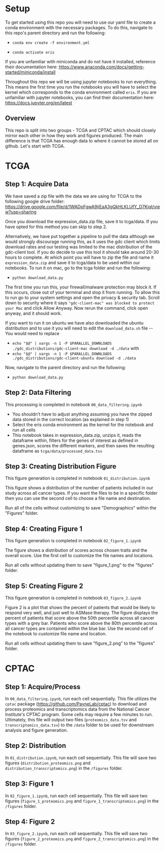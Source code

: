 # Setup
To get started using this repo you will need to use our yaml file to create a conda environment with the necessary packages.  To do this, navigate to this repo's parent directory and run the following:

 - `conda env create -f environment.yml`

 - `conda activate eris `

If you are unfamiliar with miniconda and do not have it installed, reference their documentation here: https://www.anaconda.com/docs/getting-started/miniconda/install

Throughout this repo we will be using jupyter notebooks to run everything.  This means the first time you run the notebooks you will have to select the kernel which corresponds to the conda environment called `eris`.  If you are unfamiliar with jupyter notebooks, you can find their documentation here: https://docs.jupyter.org/en/latest

## Overview
This repo is split into two groups - TCGA and CPTAC which should closely mirror each other in how they work and figures produced.  The main difference is that TCGA has enough data to where it cannot be stored all on github.  Let's start with TCGA.

# TCGA

## Step 1: Acquire Data

We have saved a zip file with the data we are using for TCGA to the following google drive folder: https://drive.google.com/file/d/1WADpFgwA9jiEaA3gQkHLKLUfY_D7KjqI/view?usp=sharing

Once you download the expression_data.zip file, save it to tcga/data.  If you have opted for this method you can skip to step 2.

Alternatively, we have put together a pipeline to pull the data although we would strongly discourage running this, as it uses the gdc client which limits download rates and our testing was limited to the mac distribution of the gdc-client tool.  If you do decide to use this tool it should take around 20-30 hours to complete.  At which point you will have to zip the file and name it `expression_data.zip` and save it to tcga/data to be used within our notebooks.  To run it on mac, go to the tcga folder and run the following: 
 - `python download_data.py`

The first time you run this, your firewall/malware protection may block it.  If this occurs, close out of your terminal and stop it from running.  To allow this to run go to your system settings and open the privacy & security tab.  Scroll down to security where it says `"gdc-client-mac" was blocked to protect your Mac` and click Allow Anyway.  Now rerun the command, click open anyway, and it should work.

If you want to run it on ubuntu we have also downloaded the ubuntu distribution and to use it you will need to edit the `download_data.sh` file -- You would need to replace 
 - `echo "$@" | xargs -n 1 -P $PARALLEL_DOWNLOADS ./gdc_distributions/gdc-client-mac download -d ./data` with
 - `echo "$@" | xargs -n 1 -P $PARALLEL_DOWNLOADS ./gdc_distributions/gdc-client-ubuntu download -d ./data`

Now, navigate to the parent directory and run the following:
 - `python download_data.py`

## Step 2: Data Filtering
This processing is completed in notebook `00_data_filtering.ipynb`
 - You shouldn't have to adjust anything assuming you have the zipped data stored in the correct location (as explained in step 1)
 - Select the eris conda environment as the kernel for the notebook and run all cells
 - This notebook takes in expression_data.zip, unzips it, reads the dataframe within, filters for the genes of interest as defined in genes.json, scores the different markers, and then saves the resulting dataframe as `tcga/data/processed_data.tsv`


## Step 3: Creating Distribution Figure
This figure generation is completed in notebook `01_distribution.ipynb`

This figure shows a distribution of the number of patients included in our study across all cancer types. If you want the files to be in a specific folder then you can use the second cell to choose a file name and destination. 

Run all of the cells without customizing to save "Demographics" within the "Figures" folder. 

## Step 4: Creating Figure 1
This figure generation is completed in notebook `02_figure_1.ipynb`

The figure shows a distribution of scores across chosen traits and the overall score. Use the first cell to customize the file names and locations. 

Run all cells without updating them to save "figure_1.png" to the "figures" folder. 

## Step 5: Creating Figure 2
This figure generation is completed in notebook `03_figure_2.ipynb`

Figure 2 is a plot that shows the percent of patients that would be likely to respond very well, and just well to ASMase therapy. The figure displays the percent of patients that score above the 50th percentile across all cancer types with a grey bar. Patients who score above the 80th percentile across all cancer types are contained within the blue bar. Use the second cell of the notebook to customize file name and location. 

Run all cells without updating them to save "figure_2.png"  to the "figures" folder.

# CPTAC

## Step 1: Acquire/Process
In `00_data_filtering.ipynb`, run each cell sequentially. This file utilizes the `cptac` package  (https://github.com/PayneLab/cptac) to download and process proteomics and transcriptomics data from the National Cancer Institute's CPTAC program. Some cells may require a few minutes to run. Ultimately, this file will output two files (`proteomics_data.tsv` and `transcriptomics_data.tsv`) to the `/data` folder to be used for downstream analysis and figure generation.

## Step 2: Distribution
In `01_distribution.ipynb`, run each cell sequentially. This file will save two figures (`distribution_proteomics.png` and `distribution_transcriptomics.png`) in the `/figures` folder.

## Step 3: Figure 1
In `02_figure_1.ipynb`, run each cell sequentially. This file will save two figures (`figure_1_proteomics.png` and `figure_1_transcriptomics.png`) in the `/figures` folder.

## Step 4: Figure 2
In `03_figure_2.ipynb`, run each cell sequentially. This file will save two figures (`figure_2_proteomics.png` and `figure_2_transcriptomics.png`) in the `/figures` folder.
